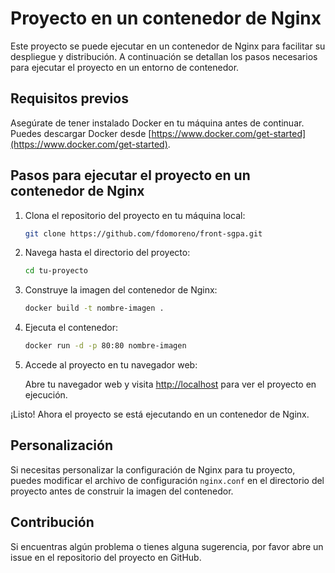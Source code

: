 # Proyecto en un contenedor de Nginx

Este proyecto se puede ejecutar en un contenedor de Nginx para facilitar su despliegue y distribución. A continuación se detallan los pasos necesarios para ejecutar el proyecto en un entorno de contenedor.

## Requisitos previos

Asegúrate de tener instalado Docker en tu máquina antes de continuar. Puedes descargar Docker desde [https://www.docker.com/get-started](https://www.docker.com/get-started).

## Pasos para ejecutar el proyecto en un contenedor de Nginx

1. Clona el repositorio del proyecto en tu máquina local:

    ```bash
    git clone https://github.com/fdomoreno/front-sgpa.git
    ```

2. Navega hasta el directorio del proyecto:

    ```bash
    cd tu-proyecto
    ```

3. Construye la imagen del contenedor de Nginx:

    ```bash
    docker build -t nombre-imagen .
    ```

4. Ejecuta el contenedor:

    ```bash
    docker run -d -p 80:80 nombre-imagen
    ```

5. Accede al proyecto en tu navegador web:

    Abre tu navegador web y visita [http://localhost](http://localhost) para ver el proyecto en ejecución.

¡Listo! Ahora el proyecto se está ejecutando en un contenedor de Nginx.

## Personalización

Si necesitas personalizar la configuración de Nginx para tu proyecto, puedes modificar el archivo de configuración `nginx.conf` en el directorio del proyecto antes de construir la imagen del contenedor.

## Contribución

Si encuentras algún problema o tienes alguna sugerencia, por favor abre un issue en el repositorio del proyecto en GitHub.

